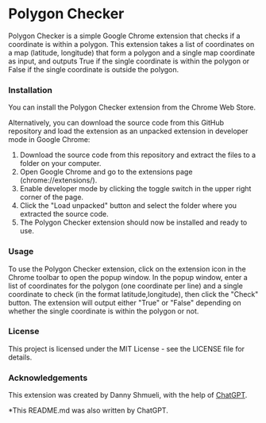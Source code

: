 # Polygon Checker
Polygon Checker is a simple Google Chrome extension that checks if a coordinate is within a polygon. This extension takes a list of coordinates on a map (latitude, longitude) that form a polygon and a single map coordinate as input, and outputs True if the single coordinate is within the polygon or False if the single coordinate is outside the polygon.

### Installation

You can install the Polygon Checker extension from the Chrome Web Store.

Alternatively, you can download the source code from this GitHub repository and load the extension as an unpacked extension in developer mode in Google Chrome:

1. Download the source code from this repository and extract the files to a folder on your computer.
2. Open Google Chrome and go to the extensions page (chrome://extensions/).
3. Enable developer mode by clicking the toggle switch in the upper right corner of the page.
4. Click the "Load unpacked" button and select the folder where you extracted the source code.
5. The Polygon Checker extension should now be installed and ready to use.

### Usage

To use the Polygon Checker extension, click on the extension icon in the Chrome toolbar to open the popup window. In the popup window, enter a list of coordinates for the polygon (one coordinate per line) and a single coordinate to check (in the format latitude,longitude), then click the "Check" button. The extension will output either "True" or "False" depending on whether the single coordinate is within the polygon or not.

### License
This project is licensed under the MIT License - see the LICENSE file for details.

### Acknowledgements
This extension was created by Danny Shmueli, with the help of [ChatGPT](https://chat.openai.com/).

*This README.md was also written by ChatGPT.
